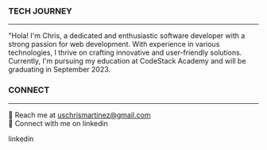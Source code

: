 ### TECH JOURNEY 
--------------------------------------------
"Hola! I'm Chris, a dedicated and enthusiastic software developer with a strong passion for web development. With experience in various technologies, I thrive on crafting innovative and user-friendly solutions. Currently, I'm pursuing my education at CodeStack Academy and will be graduating in September 2023.

### CONNECT  
--------------------------------------------
📧 Reach me at uschrismartinez@gmail.com  
📇 Connect with me on linkedin

linkedin




<!--
**chrismartinex/chrismartinex** is a ✨ _special_ ✨ repository because its `README.md` (this file) appears on your GitHub profile.

Here are some ideas to get you started:

- 🔭 I’m currently working on ...
- 🌱 I’m currently learning ...
- 👯 I’m looking to collaborate on ...
- 🤔 I’m looking for help with ...
- 💬 Ask me about ...
- 📫 How to reach me: ...
- 😄 Pronouns: ...
- ⚡ Fun fact: ...
-->
